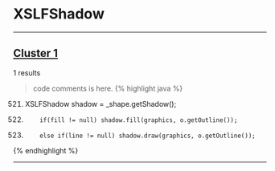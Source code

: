 # XSLFShadow

***

## [Cluster 1](./1)
1 results
> code comments is here.
{% highlight java %}
521. XSLFShadow shadow = _shape.getShadow();
531.         if(fill != null) shadow.fill(graphics, o.getOutline());
532.         else if(line != null) shadow.draw(graphics, o.getOutline());
{% endhighlight %}

***

